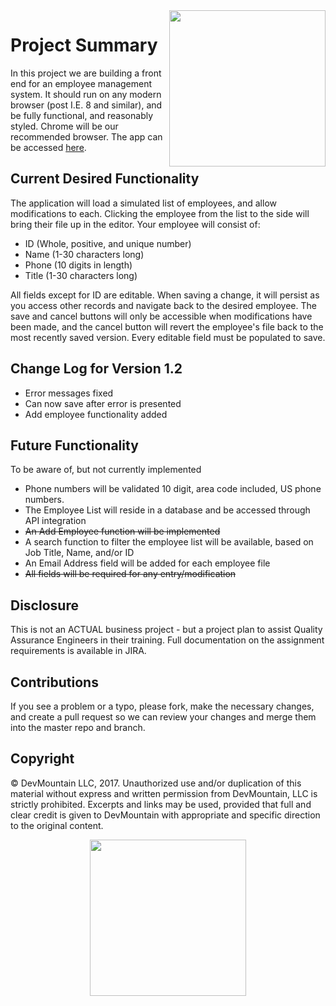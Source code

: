 <img src="https://s3.amazonaws.com/devmountain/www/img/logowhiteblue.png" width="250" align="right">

# Project Summary

In this project we are building a front end for an employee management system.  It should run on any modern browser (post I.E. 8 and similar), and be fully functional, and reasonably styled.  Chrome will be our recommended browser. The app can be accessed [here](1.2_Version/index.html).

## Current Desired Functionality

The application will load a simulated list of employees, and allow modifications to each.  Clicking the employee from the list to the side will bring their file up in the editor.  Your employee will consist of:

* ID        (Whole, positive, and unique number)
* Name      (1-30 characters long)
* Phone     (10 digits in length)
* Title     (1-30 characters long)

All fields except for ID are editable.  When saving a change, it will persist as you access other records and navigate back to the desired employee.  The save and cancel buttons will only be accessible when modifications have been made, and the cancel button will revert the employee's file back to the most recently saved version.  Every editable field must be populated to save.

## Change Log for Version 1.2

* Error messages fixed
* Can now save after error is presented
* Add employee functionality added

## Future Functionality

To be aware of, but not currently implemented

* Phone numbers will be validated 10 digit, area code included, US phone numbers.
* The Employee List will reside in a database and be accessed through API integration
* <del>An Add Employee function will be implemented</del>
* A search function to filter the employee list will be available, based on Job Title, Name, and/or ID
* An Email Address field will be added for each employee file
* <del>All fields will be required for any entry/modification</del>

## Disclosure

This is not an ACTUAL business project - but a project plan to assist Quality Assurance Engineers in their training.  Full documentation on the assignment requirements is available in JIRA.

## Contributions

If you see a problem or a typo, please fork, make the necessary changes, and create a pull request so we can review your changes and merge them into the master repo and branch.

## Copyright

© DevMountain LLC, 2017. Unauthorized use and/or duplication of this material without express and written permission from DevMountain, LLC is strictly prohibited. Excerpts and links may be used, provided that full and clear credit is given to DevMountain with appropriate and specific direction to the original content.

<p align="center">
<img src="https://s3.amazonaws.com/devmountain/www/img/logowhiteblue.png" width="250">
</p>